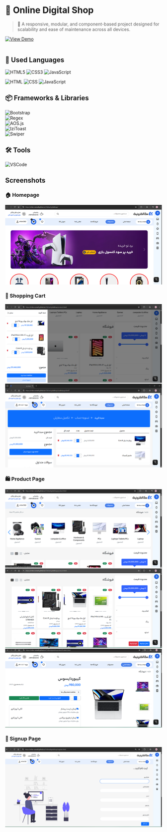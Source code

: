 
# 🛒 Online Digital Shop

> 🧩 A responsive, modular, and component-based project designed for scalability and ease of maintenance across all devices.



[![View Demo](https://img.shields.io/badge/View%20Demo-%20Click-green?style=for-the-badge&logo=eye)](https://erfan-esmaili.github.io/Onlinedigitalshop/)
<br> 
 <br> 

## 🧰 Used Languages

![HTML5](https://img.shields.io/badge/html5-%23E34F26.svg?style=for-the-badge&logo=html5&logoColor=white)
![CSS3](https://img.shields.io/badge/css3-%231572B6.svg?style=for-the-badge&logo=css3&logoColor=white)
![JavaScript](https://img.shields.io/badge/javascript-%23F7DF1E.svg?style=for-the-badge&logo=javascript&logoColor=black)

![HTML](https://img.shields.io/badge/HTML-32%25-orange)
![CSS](https://img.shields.io/badge/CSS-15%25-blue)
![JavaScript](https://img.shields.io/badge/JavaScript-53%25-yellow)



## 📦 Frameworks & Libraries

![Bootstrap](https://img.shields.io/badge/bootstrap-%238511FA.svg?style=for-the-badge&logo=bootstrap&logoColor=white)  
![Regex](https://img.shields.io/badge/Regex-patterns-%23FF4081?style=for-the-badge)  
![AOS.js](https://img.shields.io/badge/AOS-Animations-%23FFBB33?style=for-the-badge)  
![IziToast](https://img.shields.io/badge/IziToast-Notifications-%23F45D01?style=for-the-badge)  
![Swiper](https://img.shields.io/badge/Swiper-Sliders-%2300BFFF?style=for-the-badge)



## 🛠 Tools

![VSCode](https://img.shields.io/badge/VSCode-Editor-%23007ACC?style=for-the-badge&logo=visual-studio-code&logoColor=white)






## Screenshots

### 🏠 Homepage
![Mobile View](screenshots/view1.png)

### 🛒 Shopping Cart
![Mobile View](screenshots/view0.png)
![Mobile View](screenshots/view11.png)

### 🛍️ Product Page
![Mobile View](screenshots/view4.png)
![Mobile View](screenshots/view7.png)
![Mobile View](screenshots/view6.png)

### 📝 Signup Page
![Mobile View](screenshots/view5.png)







